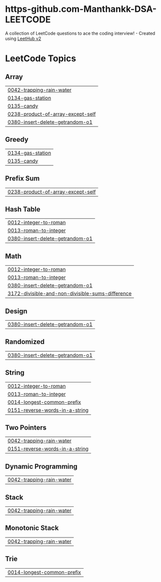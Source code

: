 # https-github.com-Manthankk-DSA-LEETCODE
A collection of LeetCode questions to ace the coding interview! - Created using [LeetHub v2](https://github.com/arunbhardwaj/LeetHub-2.0)

<!---LeetCode Topics Start-->
# LeetCode Topics
## Array
|  |
| ------- |
| [0042-trapping-rain-water](https://github.com/Manthankk/https-github.com-Manthankk-DSA-LEETCODE/tree/master/0042-trapping-rain-water) |
| [0134-gas-station](https://github.com/Manthankk/https-github.com-Manthankk-DSA-LEETCODE/tree/master/0134-gas-station) |
| [0135-candy](https://github.com/Manthankk/https-github.com-Manthankk-DSA-LEETCODE/tree/master/0135-candy) |
| [0238-product-of-array-except-self](https://github.com/Manthankk/https-github.com-Manthankk-DSA-LEETCODE/tree/master/0238-product-of-array-except-self) |
| [0380-insert-delete-getrandom-o1](https://github.com/Manthankk/https-github.com-Manthankk-DSA-LEETCODE/tree/master/0380-insert-delete-getrandom-o1) |
## Greedy
|  |
| ------- |
| [0134-gas-station](https://github.com/Manthankk/https-github.com-Manthankk-DSA-LEETCODE/tree/master/0134-gas-station) |
| [0135-candy](https://github.com/Manthankk/https-github.com-Manthankk-DSA-LEETCODE/tree/master/0135-candy) |
## Prefix Sum
|  |
| ------- |
| [0238-product-of-array-except-self](https://github.com/Manthankk/https-github.com-Manthankk-DSA-LEETCODE/tree/master/0238-product-of-array-except-self) |
## Hash Table
|  |
| ------- |
| [0012-integer-to-roman](https://github.com/Manthankk/https-github.com-Manthankk-DSA-LEETCODE/tree/master/0012-integer-to-roman) |
| [0013-roman-to-integer](https://github.com/Manthankk/https-github.com-Manthankk-DSA-LEETCODE/tree/master/0013-roman-to-integer) |
| [0380-insert-delete-getrandom-o1](https://github.com/Manthankk/https-github.com-Manthankk-DSA-LEETCODE/tree/master/0380-insert-delete-getrandom-o1) |
## Math
|  |
| ------- |
| [0012-integer-to-roman](https://github.com/Manthankk/https-github.com-Manthankk-DSA-LEETCODE/tree/master/0012-integer-to-roman) |
| [0013-roman-to-integer](https://github.com/Manthankk/https-github.com-Manthankk-DSA-LEETCODE/tree/master/0013-roman-to-integer) |
| [0380-insert-delete-getrandom-o1](https://github.com/Manthankk/https-github.com-Manthankk-DSA-LEETCODE/tree/master/0380-insert-delete-getrandom-o1) |
| [3172-divisible-and-non-divisible-sums-difference](https://github.com/Manthankk/https-github.com-Manthankk-DSA-LEETCODE/tree/master/3172-divisible-and-non-divisible-sums-difference) |
## Design
|  |
| ------- |
| [0380-insert-delete-getrandom-o1](https://github.com/Manthankk/https-github.com-Manthankk-DSA-LEETCODE/tree/master/0380-insert-delete-getrandom-o1) |
## Randomized
|  |
| ------- |
| [0380-insert-delete-getrandom-o1](https://github.com/Manthankk/https-github.com-Manthankk-DSA-LEETCODE/tree/master/0380-insert-delete-getrandom-o1) |
## String
|  |
| ------- |
| [0012-integer-to-roman](https://github.com/Manthankk/https-github.com-Manthankk-DSA-LEETCODE/tree/master/0012-integer-to-roman) |
| [0013-roman-to-integer](https://github.com/Manthankk/https-github.com-Manthankk-DSA-LEETCODE/tree/master/0013-roman-to-integer) |
| [0014-longest-common-prefix](https://github.com/Manthankk/https-github.com-Manthankk-DSA-LEETCODE/tree/master/0014-longest-common-prefix) |
| [0151-reverse-words-in-a-string](https://github.com/Manthankk/https-github.com-Manthankk-DSA-LEETCODE/tree/master/0151-reverse-words-in-a-string) |
## Two Pointers
|  |
| ------- |
| [0042-trapping-rain-water](https://github.com/Manthankk/https-github.com-Manthankk-DSA-LEETCODE/tree/master/0042-trapping-rain-water) |
| [0151-reverse-words-in-a-string](https://github.com/Manthankk/https-github.com-Manthankk-DSA-LEETCODE/tree/master/0151-reverse-words-in-a-string) |
## Dynamic Programming
|  |
| ------- |
| [0042-trapping-rain-water](https://github.com/Manthankk/https-github.com-Manthankk-DSA-LEETCODE/tree/master/0042-trapping-rain-water) |
## Stack
|  |
| ------- |
| [0042-trapping-rain-water](https://github.com/Manthankk/https-github.com-Manthankk-DSA-LEETCODE/tree/master/0042-trapping-rain-water) |
## Monotonic Stack
|  |
| ------- |
| [0042-trapping-rain-water](https://github.com/Manthankk/https-github.com-Manthankk-DSA-LEETCODE/tree/master/0042-trapping-rain-water) |
## Trie
|  |
| ------- |
| [0014-longest-common-prefix](https://github.com/Manthankk/https-github.com-Manthankk-DSA-LEETCODE/tree/master/0014-longest-common-prefix) |
<!---LeetCode Topics End-->